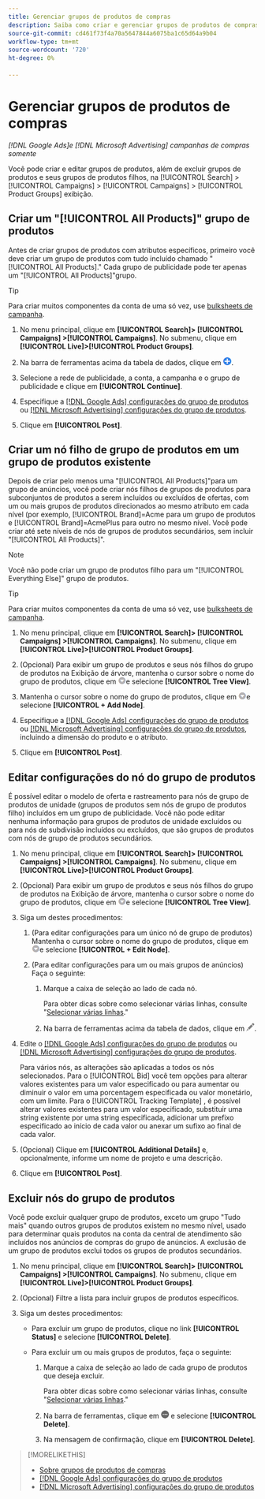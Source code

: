 ```yaml
---
title: Gerenciar grupos de produtos de compras
description: Saiba como criar e gerenciar grupos de produtos de compras em campanhas de compras.
source-git-commit: cd461f73f4a70a5647844a6075ba1c65d64a9b04
workflow-type: tm+mt
source-wordcount: '720'
ht-degree: 0%

---
```


# Gerenciar grupos de produtos de compras

*[!DNL Google Ads]e [!DNL Microsoft Advertising] campanhas de compras somente*

Você pode criar e editar grupos de produtos, além de excluir grupos de produtos e seus grupos de produtos filhos, na [!UICONTROL Search] > [!UICONTROL Campaigns] > [!UICONTROL Campaigns] > [!UICONTROL Product Groups] exibição.

## Criar um &quot;[!UICONTROL All Products]&quot; grupo de produtos

Antes de criar grupos de produtos com atributos específicos, primeiro você deve criar um grupo de produtos com tudo incluído chamado &quot;[!UICONTROL All Products].&quot; Cada grupo de publicidade pode ter apenas um &quot;[!UICONTROL All Products]&quot;grupo.

>[!TIP]
>
>Para criar muitos componentes da conta de uma só vez, use [bulksheets de campanha](/help/search-social-commerce/campaign-management/bulksheets/bulksheet-about.md).

1. No menu principal, clique em **[!UICONTROL Search]> [!UICONTROL Campaigns] >[!UICONTROL Campaigns]**. No submenu, clique em **[!UICONTROL Live]>[!UICONTROL Product Groups]**.

1. Na barra de ferramentas acima da tabela de dados, clique em ![Criar](/help/search-social-commerce/assets/add.png "Criar").

1. Selecione a rede de publicidade, a conta, a campanha e o grupo de publicidade e clique em **[!UICONTROL Continue]**.

1. Especifique a [[!DNL Google Ads] configurações do grupo de produtos](product-group-settings-google.md) ou [[!DNL Microsoft Advertising] configurações do grupo de produtos](product-group-settings-microsoft.md).

1. Clique em **[!UICONTROL Post]**.

## Criar um nó filho de grupo de produtos em um grupo de produtos existente

Depois de criar pelo menos uma &quot;[!UICONTROL All Products]&quot;para um grupo de anúncios, você pode criar nós filhos de grupos de produtos para subconjuntos de produtos a serem incluídos ou excluídos de ofertas, com um ou mais grupos de produtos direcionados ao mesmo atributo em cada nível (por exemplo, [!UICONTROL Brand]=Acme para um grupo de produtos e [!UICONTROL Brand]=AcmePlus para outro no mesmo nível. Você pode criar até sete níveis de nós de grupos de produtos secundários, sem incluir &quot;[!UICONTROL All Products]&quot;.

>[!NOTE]
>
>Você não pode criar um grupo de produtos filho para um &quot;[!UICONTROL Everything Else]&quot; grupo de produtos.

>[!TIP]
>
>Para criar muitos componentes da conta de uma só vez, use [bulksheets de campanha](/help/search-social-commerce/campaign-management/bulksheets/bulksheet-about.md).

1. No menu principal, clique em **[!UICONTROL Search]> [!UICONTROL Campaigns] >[!UICONTROL Campaigns]**. No submenu, clique em **[!UICONTROL Live]>[!UICONTROL Product Groups]**.

1. (Opcional) Para exibir um grupo de produtos e seus nós filhos do grupo de produtos na Exibição de árvore, mantenha o cursor sobre o nome do grupo de produtos, clique em ![Ícone do menu](/help/search-social-commerce/assets/arrow-dropdown-menu.png "Ícone do menu")e selecione **[!UICONTROL Tree View]**.

1. Mantenha o cursor sobre o nome do grupo de produtos, clique em ![Menu Suspenso de Setas](/help/search-social-commerce/assets/arrow-dropdown-menu.png "Menu Suspenso de Setas")e selecione **[!UICONTROL + Add Node]**.

1. Especifique a [[!DNL Google Ads] configurações do grupo de produtos](product-group-settings-google.md) ou [[!DNL Microsoft Advertising] configurações do grupo de produtos](product-group-settings-microsoft.md), incluindo a dimensão do produto e o atributo.

1. Clique em **[!UICONTROL Post]**.

## Editar configurações do nó do grupo de produtos

É possível editar o modelo de oferta e rastreamento para nós de grupo de produtos de unidade (grupos de produtos sem nós de grupo de produtos filho) incluídos em um grupo de publicidade. Você não pode editar nenhuma informação para grupos de produtos de unidade excluídos ou para nós de subdivisão incluídos ou excluídos, que são grupos de produtos com nós de grupo de produtos secundários.

1. No menu principal, clique em **[!UICONTROL Search]> [!UICONTROL Campaigns] >[!UICONTROL Campaigns]**. No submenu, clique em **[!UICONTROL Live]>[!UICONTROL Product Groups]**.

1. (Opcional) Para exibir um grupo de produtos e seus nós filhos do grupo de produtos na Exibição de árvore, mantenha o cursor sobre o nome do grupo de produtos, clique em ![Ícone do menu](/help/search-social-commerce/assets/arrow-dropdown-menu.png "Ícone do menu")e selecione **[!UICONTROL Tree View]**.

1. Siga um destes procedimentos:

   1. (Para editar configurações para um único nó de grupo de produtos) Mantenha o cursor sobre o nome do grupo de produtos, clique em ![Ícone do menu](/help/search-social-commerce/assets/arrow-dropdown-menu.png "Ícone do menu")e selecione **[!UICONTROL + Edit Node]**.

   1. (Para editar configurações para um ou mais grupos de anúncios) Faça o seguinte:

      1. Marque a caixa de seleção ao lado de cada nó.

         Para obter dicas sobre como selecionar várias linhas, consulte &quot;[Selecionar várias linhas](/help/search-social-commerce/common-tasks/navigation-editing-selection/multiple-rows-select.md).&quot;

      1. Na barra de ferramentas acima da tabela de dados, clique em ![Editar](/help/search-social-commerce/assets/edit.png "Editar").

1. Edite o [[!DNL Google Ads] configurações do grupo de produtos](product-group-settings-google.md) ou [[!DNL Microsoft Advertising] configurações do grupo de produtos](product-group-settings-microsoft.md).

   Para vários nós, as alterações são aplicadas a todos os nós selecionados. Para o [!UICONTROL Bid] você tem opções para alterar valores existentes para um valor especificado ou para aumentar ou diminuir o valor em uma porcentagem especificada ou valor monetário, com um limite. Para o [!UICONTROL Tracking Template] , é possível alterar valores existentes para um valor especificado, substituir uma string existente por uma string especificada, adicionar um prefixo especificado ao início de cada valor ou anexar um sufixo ao final de cada valor.

1. (Opcional) Clique em **[!UICONTROL Additional Details]** e, opcionalmente, informe um nome de projeto e uma descrição.

1. Clique em **[!UICONTROL Post]**.

## Excluir nós do grupo de produtos

Você pode excluir qualquer grupo de produtos, exceto um grupo &quot;Tudo mais&quot; quando outros grupos de produtos existem no mesmo nível, usado para determinar quais produtos na conta da central de atendimento são incluídos nos anúncios de compras do grupo de anúncios. A exclusão de um grupo de produtos exclui todos os grupos de produtos secundários.

1. No menu principal, clique em **[!UICONTROL Search]> [!UICONTROL Campaigns] >[!UICONTROL Campaigns]**. No submenu, clique em **[!UICONTROL Live]>[!UICONTROL Product Groups]**.

1. (Opcional) Filtre a lista para incluir grupos de produtos específicos.

1. Siga um destes procedimentos:

   * Para excluir um grupo de produtos, clique no link **[!UICONTROL Status]** e selecione **[!UICONTROL Delete]**.

   * Para excluir um ou mais grupos de produtos, faça o seguinte:

      1. Marque a caixa de seleção ao lado de cada grupo de produtos que deseja excluir.

         Para obter dicas sobre como selecionar várias linhas, consulte &quot;[Selecionar várias linhas](/help/search-social-commerce/common-tasks/navigation-editing-selection/multiple-rows-select.md).&quot;

      1. Na barra de ferramentas, clique em ![Mais](/help/search-social-commerce/assets/more.png "Mais") e selecione **[!UICONTROL Delete]**.

      1. Na mensagem de confirmação, clique em **[!UICONTROL Delete]**.

>[!MORELIKETHIS]
>
>* [Sobre grupos de produtos de compras](product-group-about.md)
>* [[!DNL Google Ads] configurações do grupo de produtos](product-group-settings-google.md)
>* [[!DNL Microsoft Advertising] configurações do grupo de produtos](product-group-settings-microsoft.md)

